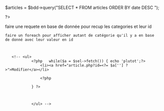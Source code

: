 $articles = $bdd->query("SELECT * FROM articles  ORDER BY date DESC ");



?>



faire une requete en base de donnée pour recup les categories et leur id 

    faire un foreach pour afficher autant de catégorie qu'il y a en base de donné avec leur valeur en id 

    

       <!-- <ul>
                <?php   while($a = $sel->fetch()) { echo 'plutot';?>
                    <li><a href="article.php?id=<?= $a[''] ?>">Modifier</a></li>
                    
                    <?php 
                        
                } ?>
            


                </ul> -->